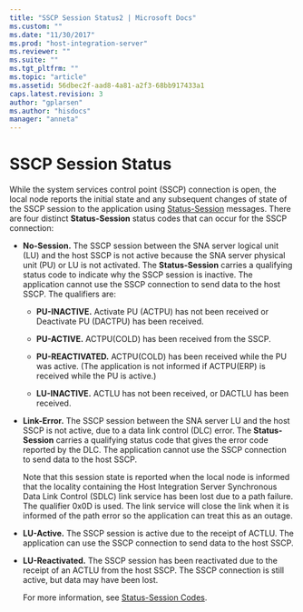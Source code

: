 ```yaml
---
title: "SSCP Session Status2 | Microsoft Docs"
ms.custom: ""
ms.date: "11/30/2017"
ms.prod: "host-integration-server"
ms.reviewer: ""
ms.suite: ""
ms.tgt_pltfrm: ""
ms.topic: "article"
ms.assetid: 56dbec2f-aad8-4a81-a2f3-68bb917433a1
caps.latest.revision: 3
author: "gplarsen"
ms.author: "hisdocs"
manager: "anneta"
---
```

# SSCP Session Status
While the system services control point (SSCP) connection is open, the local node reports the initial state and any subsequent changes of state of the SSCP session to the application using [Status-Session](./status-session2.md) messages. There are four distinct **Status-Session** status codes that can occur for the SSCP connection:  
  
- **No-Session.** The SSCP session between the SNA server logical unit (LU) and the host SSCP is not active because the SNA server physical unit (PU) or LU is not activated. The **Status-Session** carries a qualifying status code to indicate why the SSCP session is inactive. The application cannot use the SSCP connection to send data to the host SSCP. The qualifiers are:  
  
  -   **PU-INACTIVE.** Activate PU (ACTPU) has not been received or Deactivate PU (DACTPU) has been received.  
  
  -   **PU-ACTIVE.** ACTPU(COLD) has been received from the SSCP.  
  
  -   **PU-REACTIVATED.** ACTPU(COLD) has been received while the PU was active. (The application is not informed if ACTPU(ERP) is received while the PU is active.)  
  
  -   **LU-INACTIVE.** ACTLU has not been received, or DACTLU has been received.  
  
- **Link-Error.** The SSCP session between the SNA server LU and the host SSCP is not active, due to a data link control (DLC) error. The **Status-Session** carries a qualifying status code that gives the error code reported by the DLC. The application cannot use the SSCP connection to send data to the host SSCP.  
  
   Note that this session state is reported when the local node is informed that the locality containing the Host Integration Server Synchronous Data Link Control (SDLC) link service has been lost due to a path failure. The qualifier 0x0D is used. The link service will close the link when it is informed of the path error so the application can treat this as an outage.  
  
- **LU-Active.** The SSCP session is active due to the receipt of ACTLU. The application can use the SSCP connection to send data to the host SSCP.  
  
- **LU-Reactivated.** The SSCP session has been reactivated due to the receipt of an ACTLU from the host SSCP. The SSCP connection is still active, but data may have been lost.  
  
  For more information, see [Status-Session Codes](../core/status-session-codes1.md).